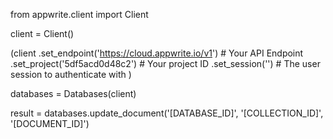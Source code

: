 from appwrite.client import Client

client = Client()

(client
  .set_endpoint('https://cloud.appwrite.io/v1') # Your API Endpoint
  .set_project('5df5acd0d48c2') # Your project ID
  .set_session('') # The user session to authenticate with
)

databases = Databases(client)

result = databases.update_document('[DATABASE_ID]', '[COLLECTION_ID]', '[DOCUMENT_ID]')
